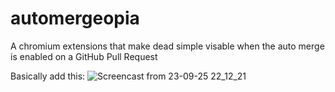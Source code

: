 # automergeopia
A chromium extensions that make dead simple visable when the auto merge is enabled on a GitHub Pull Request

Basically add this:
![Screencast from 23-09-25 22_12_21](https://github.com/user-attachments/assets/5c11ffc9-f2f1-4056-b5c8-8151ee47953b)
